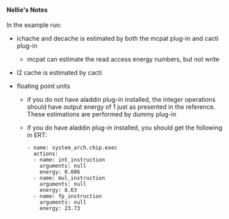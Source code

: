 #### Nellie's Notes

In the example run:

  - ichache and decache is estimated by both the mcpat plug-in and cacti plug-in
     - mcpat can estimate the read access energy numbers, but not write

  - l2 cache is estimated by cacti

  - floating point units
    - if you do not have aladdin plug-in installed, the integer operations should have output energy of 1
      just as presented in the reference. These estimations are performed by dummy plug-in
    - if you do have aladdin plug-in installed, you should get the following in ERT:
     
      ```
      - name: system_arch.chip.exec
        actions:
        - name: int_instruction
          arguments: null
          energy: 0.086
        - name: mul_instruction
          arguments: null
          energy: 8.63
        - name: fp_instruction
          arguments: null
          energy: 23.73
      ```